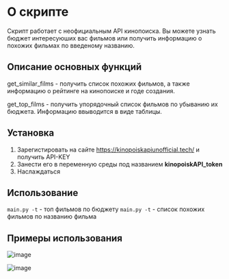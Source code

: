 # О скрипте
Скрипт работает с неофициальным API кинопоиска. Вы можете узнать бюджет интересуюших вас фильмов или получить информацию о похожих фильмах по введеному названию.

## Описание основных функций
get_similar_films - получить список похожих фильмов, а также информацию о рейтинге на кинопоиске и годе создания.

get_top_films - получить упорядочный список фильмов по убыванию их бюджета.
Информацию ввыводится в виде таблицы.

## Установка
1. Зарегистировать на сайте https://kinopoiskapiunofficial.tech/ и получить API-KEY
2. Занести его в переменную среды под названием **kinopoiskAPI_token**
3. Наслаждаться

## Использование
`main.py -t` - топ фильмов по бюджету
`main.py -t` - список похожих фильмов по названию фильма

## Примеры использования
![image](https://user-images.githubusercontent.com/70903393/173241606-74c70811-e1d1-410f-a505-d2edb50c9d80.png)

![image](https://user-images.githubusercontent.com/70903393/173241635-ea231534-6b80-4dae-9ba8-d4d1d0f0052d.png)

